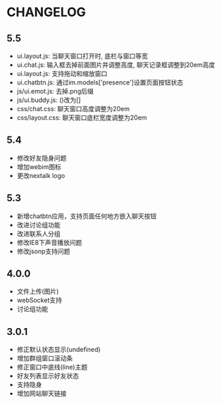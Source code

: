 CHANGELOG
================================

5.5
---------------------------------
* ui.layout.js: 当聊天窗口打开时, 底栏与窗口等宽
* ui.chat.js: 输入框去掉前面图片并调整高度, 聊天记录框调整到20em高度
* ui.layout.js: 支持拖动和缩放窗口
* ui.chatbtn.js: 通过im.models['presence']设置页面按钮状态
* js/ui.emot.js: 去掉.png后缀
* js/ui.buddy.js: ()改为[]
* css/chat.css: 聊天窗口高度调整为20em
* css/layout.css: 聊天窗口底栏宽度调整为20em


5.4
---------------------------------
*   修改好友隐身问题
*   增加webim图标
*   更改nextalk logo

5.3
---------------------------------
*   新增chatbtn应用，支持页面任何地方嵌入聊天按钮
*   改进讨论组功能
*   改进联系人分组
*   修改IE8下声音播放问题
*   修改jsonp支持问题

4.0.0
---------------------------------

*	文件上传(图片)
*	webSocket支持
*	讨论组功能

3.0.1
---------------------------------

*	修正默认状态显示(undefined)
*	增加群组窗口滚动条
*	修正窗口中底线(line)主题
*	好友列表显示好友状态
*	支持隐身
*	增加网站聊天链接
